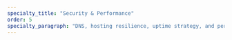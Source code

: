 ```yaml
---
specialty_title: "Security & Performance"
order: 5
specialty_paragraph: "DNS, hosting resilience, uptime strategy, and performance tuning with SEO and AI parsing awareness."
---
```

